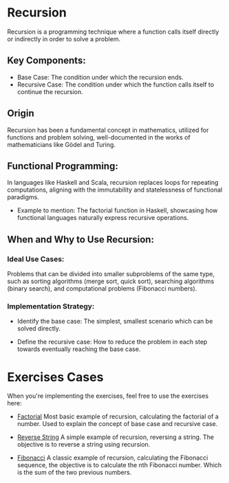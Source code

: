# Recursion

Recursion is a programming technique where a function calls itself directly or indirectly in order to solve a problem.

## Key Components:

- Base Case: The condition under which the recursion ends.
- Recursive Case: The condition under which the function calls itself to continue the recursion.

## Origin

Recursion has been a fundamental concept in mathematics, utilized for functions and problem solving, well-documented in the works of mathematicians like Gödel and Turing.

## Functional Programming:

In languages like Haskell and Scala, recursion replaces loops for repeating computations, aligning with the immutability and statelessness of functional paradigms.

- Example to mention:
  The factorial function in Haskell, showcasing how functional languages naturally express recursive operations.

## When and Why to Use Recursion:

### Ideal Use Cases:

Problems that can be divided into smaller subproblems of the same type, such as sorting algorithms (merge sort, quick sort), searching algorithms (binary search), and computational problems (Fibonacci numbers).

### Implementation Strategy:

- Identify the base case: The simplest, smallest scenario which can be solved directly.

- Define the recursive case: How to reduce the problem in each step towards eventually reaching the base case.

# Exercises Cases

When you're implementing the exercises, feel free to use the exercises here:

- [Factorial](./factorial)
  Most basic example of recursion, calculating the factorial of a number. Used to explain the concept of base case and recursive case.

- [Reverse String](./reverse-string)
  A simple example of recursion, reversing a string. The objective is to reverse a string using recursion.

- [Fibonacci](./fibonacci)
  A classic example of recursion, calculating the Fibonacci sequence, the objective is to calculate the nth Fibonacci number. Which is the sum of the two previous numbers.

